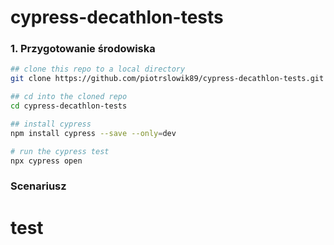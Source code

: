 # cypress-decathlon-tests


### 1. Przygotowanie środowiska
```bash
## clone this repo to a local directory
git clone https://github.com/piotrslowik89/cypress-decathlon-tests.git

## cd into the cloned repo
cd cypress-decathlon-tests

## install cypress
npm install cypress --save --only=dev

# run the cypress test
npx cypress open
```
### Scenariusz


# test
